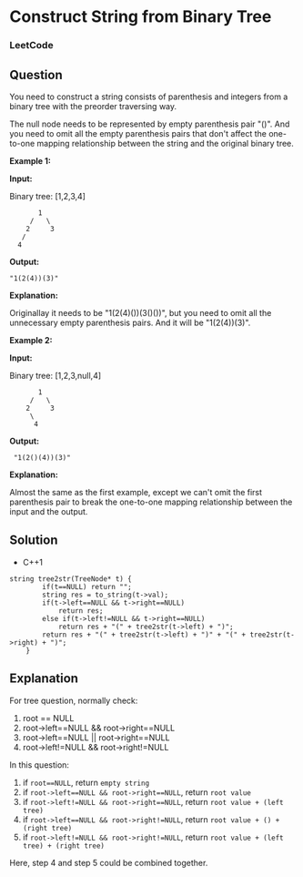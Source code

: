 # Construct String from Binary Tree

### LeetCode

## Question

You need to construct a string consists of parenthesis and integers from a binary tree with the preorder traversing way.

The null node needs to be represented by empty parenthesis pair "()". And you need to omit all the empty parenthesis pairs that don't affect the one-to-one mapping relationship between the string and the original binary tree.

**Example 1:**

**Input:** 

Binary tree: [1,2,3,4]
```
       1
     /   \
    2     3
   /    
  4     
```

**Output:** 
```
"1(2(4))(3)"
```

**Explanation:** 

Originallay it needs to be "1(2(4)())(3()())", but you need to omit all the unnecessary empty parenthesis pairs. And it will be "1(2(4))(3)".

**Example 2:**

**Input:**

Binary tree: [1,2,3,null,4]
```
       1
     /   \
    2     3
     \  
      4 
```

**Output:**
```
 "1(2()(4))(3)"
```

**Explanation:** 

Almost the same as the first example, except we can't omit the first parenthesis pair to break the one-to-one mapping relationship between the input and the output.

## Solution

* C++1
```
string tree2str(TreeNode* t) {
        if(t==NULL) return "";
        string res = to_string(t->val);
        if(t->left==NULL && t->right==NULL)
            return res;
        else if(t->left!=NULL && t->right==NULL)
            return res + "(" + tree2str(t->left) + ")";
        return res + "(" + tree2str(t->left) + ")" + "(" + tree2str(t->right) + ")";
    }
```

## Explanation

For tree question, normally check:

1. root == NULL
2. root->left==NULL && root->right==NULL
3. root->left==NULL || root->right==NULL
4. root->left!=NULL && root->right!=NULL

In this question:

1. if `root==NULL`,                            return `empty string`
2. if `root->left==NULL && root->right==NULL`, return `root value`
3. if `root->left!=NULL && root->right==NULL`, return `root value + (left tree)`
4. if `root->left==NULL && root->right!=NULL`, return `root value + () + (right tree)`
5. if `root->left!=NULL && root->right!=NULL`, return `root value + (left tree) + (right tree)`

Here, step 4 and step 5 could be combined together.
